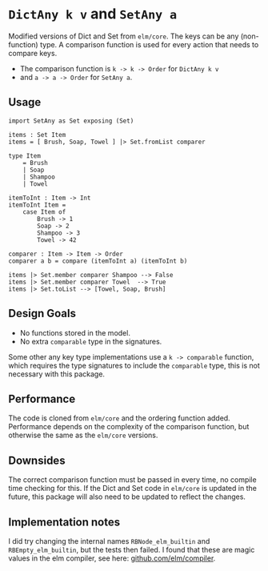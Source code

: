 # `DictAny k v` and `SetAny a`

Modified versions of Dict and Set from `elm/core`. The keys can be any (non-function) type. A comparison function is used for every action that needs to compare keys.
* The comparison function is `k -> k -> Order` for `DictAny k v`
* and `a -> a -> Order` for `SetAny a`.

## Usage

    import SetAny as Set exposing (Set)

    items : Set Item
    items = [ Brush, Soap, Towel ] |> Set.fromList comparer

    type Item
        = Brush
        | Soap
        | Shampoo
        | Towel

    itemToInt : Item -> Int
    itemToInt Item =
        case Item of
            Brush -> 1
            Soap -> 2
            Shampoo -> 3
            Towel -> 42

    comparer : Item -> Item -> Order
    comparer a b = compare (itemToInt a) (itemToInt b)

    items |> Set.member comparer Shampoo --> False
    items |> Set.member comparer Towel  --> True
    items |> Set.toList --> [Towel, Soap, Brush]

## Design Goals

* No functions stored in the model.
* No extra `comparable` type in the signatures.

Some other any key type implementations use a `k -> comparable` function, which requires the type signatures to include the `comparable` type, this is not necessary with this package.

## Performance

The code is cloned from `elm/core` and the ordering function added. Performance depends on the complexity of the comparison function, but otherwise the same as the `elm/core` versions.

## Downsides

The correct comparison function must be passed in every time, no compile time checking for this. If the Dict and Set code in `elm/core` is updated in the future, this package will also need to be updated to reflect the changes.

## Implementation notes

I did try changing the internal names `RBNode_elm_builtin` and `RBEmpty_elm_builtin`, but the tests then failed. I found that these are magic values in the elm compiler, see here:
[github.com/elm/compiler](https://github.com/search?q=repo%3Aelm%2Fcompiler+++RBEmpty_elm_builtin&type=code).
